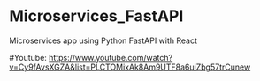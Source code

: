 # Microservices_FastAPI
Microservices app using Python FastAPI with React


#Youtube:
https://www.youtube.com/watch?v=Cy9fAvsXGZA&list=PLCTOMixAk8Am9UTF8a6uiZbg57trCunew
